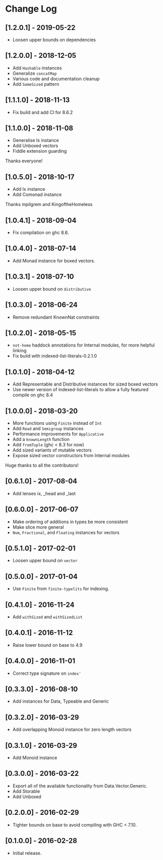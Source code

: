 # Change Log

## [1.2.0.1] - 2019-05-22

- Loosen upper bounds on dependencies

## [1.2.0.0] - 2018-12-05

- Add ``Hashable`` instances
- Generalize ``concatMap``
- Various code and documentation cleanup
- Add ``SomeSized`` pattern

## [1.1.1.0] - 2018-11-13

- Fix build and add CI for 8.6.2

## [1.1.0.0] - 2018-11-08

- Generalise Ix instance
- Add Unboxed vectors
- Fiddle extension guarding

Thanks everyone!

## [1.0.5.0] - 2018-10-17

- Add Ix instance
- Add Comonad instance

Thanks mpilgrem and KingoftheHomeless

## [1.0.4.1] - 2018-09-04

- Fix compilation on ghc 8.6.

## [1.0.4.0] - 2018-07-14

- Add Monad instance for boxed vectors.

## [1.0.3.1] - 2018-07-10

- Loosen upper bound on `distributive`

## [1.0.3.0] - 2018-06-24

- Remove redundant KnownNat constraints

## [1.0.2.0] - 2018-05-15

- `not-home` haddock annotations for Internal modules, for more helpful linking
- Fix build with indexed-list-literals-0.2.1.0

## [1.0.1.0] - 2018-04-12

- Add Representable and Distributive instances for sized boxed vectors
- Use newer version of indexed-list-literals to allow a fully featured compile on ghc 8.4

## [1.0.0.0] - 2018-03-20

- More functions using `Finite` instead of `Int`
- Add `Read` and `Semigroup` instances
- Performance improvements for `Applicative`
- Add a `knownLength` function
- Add `fromTuple` (ghc < 8.3 for now)
- Add sized variants of mutable vectors 
- Expose sized vector constructors from Internal modules

Huge thanks to all the contributors!

## [0.6.1.0] - 2017-08-04
- Add lenses ix, _head and _last

## [0.6.0.0] - 2017-06-07
- Make ordering of additions in types be more consistent
- Make slice more general
- `Num`, `Fractional`, and `Floating` instances for vectors

## [0.5.1.0] - 2017-02-01
- Loosen upper bound on `vector`

## [0.5.0.0] - 2017-01-04
- Use `Finite` from `finite-typelits` for indexing.

## [0.4.1.0] - 2016-11-24
- Add `withSized` and `withSizedList`

## [0.4.0.1] - 2016-11-12
- Raise lower bound on base to 4.9

## [0.4.0.0] - 2016-11-01
- Correct type signature on `index'`

## [0.3.3.0] - 2016-08-10
- Add instances for Data, Typeable and Generic

## [0.3.2.0] - 2016-03-29
- Add overlapping Monoid instance for zero length vectors

## [0.3.1.0] - 2016-03-29
- Add Monoid instance

## [0.3.0.0] - 2016-03-22
- Export all of the available functionality from Data.Vector.Generic.
- Add Storable
- Add Unboxed

## [0.2.0.0] - 2016-02-29
- Tighter bounds on base to avoid compiling with GHC < 7.10.

## [0.1.0.0] - 2016-02-28
- Initial release.
